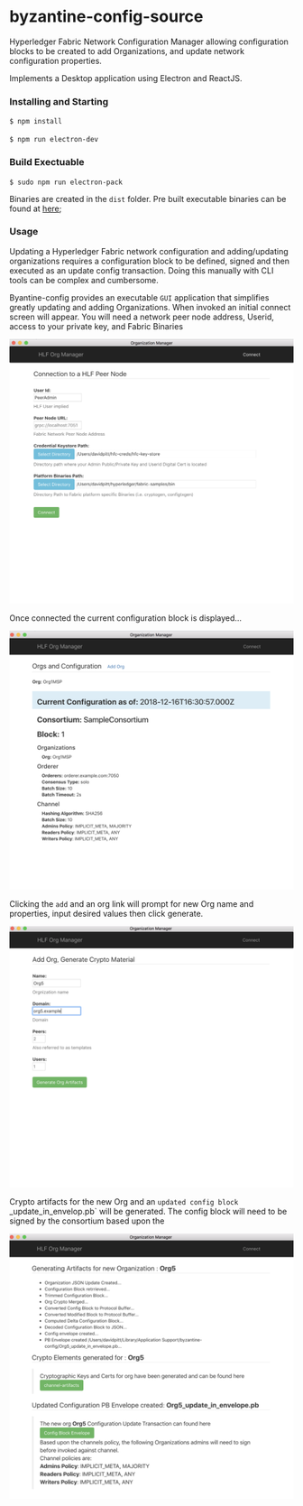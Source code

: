 # byzantine-config-source

Hyperledger Fabric Network Configuration Manager allowing configuration blocks to be created to add Organizations, and update network configuration properties.

Implements a Desktop application using Electron and ReactJS.  

### Installing and Starting 

    $ npm install 

    $ npm run electron-dev
       
### Build Exectuable 

    $ sudo npm run electron-pack 

Binaries are created in the `dist` folder.  Pre built executable binaries can be found at [here](https://github.com/in-the-keyhole/byzantine-config);

### Usage 

Updating a Hyperledger Fabric network configuration and adding/updating organizations requires a configuration block to be defined, signed and then executed as an update config transaction. Doing this manually with CLI tools can be complex and cumbersome.   

Byantine-config provides an executable `GUI` application that simplifies greatly updating and adding Organizations. When invoked an initial connect screen will appear.  You will need a network peer node address, Userid, access to your private key, and Fabric Binaries 

![](images/connect.png)


Once connected the current configuration block is displayed... 

![](images/config-block.png)


Clicking the `add` and an org link will prompt for new Org name and properties, input desired values then click generate.

![](images/add-org.png)


Crypto artifacts for the new Org and an `updated config block `<your org>_update_in_envelop.pb` will be generated. The config block will need to be signed by the consortium based upon the 

![](images/generated-pb.png)













